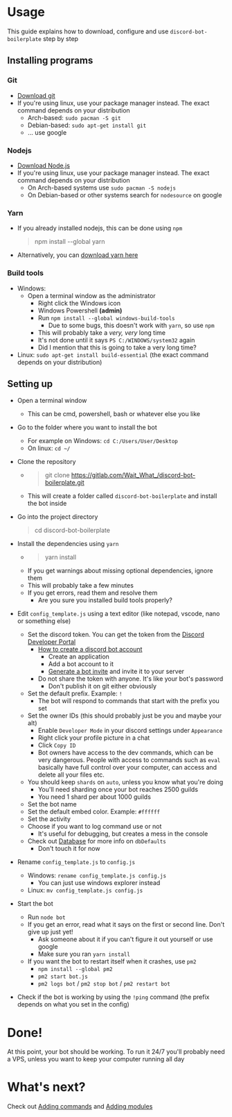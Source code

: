# Usage
This guide explains how to download, configure and use `discord-bot-boilerplate` step by step

## Installing programs
### Git
- [Download git](https://git-scm.com/downloads)
- If you're using linux, use your package manager instead. The exact command depends on your distribution
    - Arch-based: `sudo pacman -S git`
    - Debian-based: `sudo apt-get install git`
    - ... use google

### Nodejs
- [Download Node.js](https://nodejs.org/en/download/)
- If you're using linux, use your package manager instead. The exact command depends on your distribution
    - On Arch-based systems use `sudo pacman -S nodejs`
    - On Debian-based or other systems search for `nodesource` on google

### Yarn
- If you already installed nodejs, this can be done using `npm`
    > npm install --global yarn
- Alternatively, you can [download yarn here](https://yarnpkg.com/lang/en/docs/install/)

### Build tools
- Windows:
    - Open a terminal window as the administrator
        - Right click the Windows icon
        - Windows Powershell **(admin)**
        - Run `npm install --global windows-build-tools`
            - Due to some bugs, this doesn't work with `yarn`, so use `npm`
        - This will probably take a _very, very_  long time
        - It's not done until it says `PS C:/WINDOWS/system32` again
        - Did I mention that this is going to take a very long time?
- Linux: `sudo apt-get install build-essential` (the exact command depends on your distribution)

## Setting up
- Open a terminal window
    - This can be cmd, powershell, bash or whatever else you like

- Go to the folder where you want to install the bot
    - For example on Windows: `cd C:/Users/User/Desktop`
    - On linux: `cd ~/`

- Clone the repository
    - > git clone https://gitlab.com/Wait_What_/discord-bot-boilerplate.git
    - This will create a folder called `discord-bot-boilerplate` and install the bot inside

- Go into the project directory
    > cd discord-bot-boilerplate

- Install the dependencies using `yarn`
    - > yarn install
    - If you get warnings about missing optional dependencies, ignore them
    - This will probably take a few minutes
    - If you get errors, read them and resolve them
        - Are you sure you installed build tools properly?

- Edit `config_template.js` using a text editor (like notepad, vscode, nano or something else)
    - Set the discord token. You can get the token from the 
        [Discord Developer Portal](https://discordapp.com/developers/applications)
        - [How to create a discord bot account](https://anidiots.guide/getting-started/getting-started-long-version)
            - Create an application
            - Add a bot account to it
            - [Generate a bot invite](https://discordapi.com/permissions.html) and invite it to your server
        - Do not share the token with anyone. It's like your bot's password
            - Don't publish it on git either obviously
    - Set the default prefix. Example: `!`
        - The bot will respond to commands that start with the prefix you set
    - Set the owner IDs (this should probably just be you and maybe your alt)
        - Enable `Developer Mode` in your discord settings under `Appearance`
        - Right click your profile picture in a chat
        - Click `Copy ID`
        - Bot owners have access to the dev commands, which can be very dangerous. People with access to commands such as `eval` basically have full control over your computer, can access and delete all your files etc.
    - You should keep `shards` on `auto`, unless you know what you're doing
        - You'll need sharding once your bot reaches 2500 guilds
        - You need 1 shard per about 1000 guilds
    - Set the bot name
    - Set the default embed color. Example: `#ffffff`
    - Set the activity
    - Choose if you want to log command use or not
        - It's useful for debugging, but creates a mess in the console
    - Check out [Database](database.md) for more info on `dbDefaults`
        - Don't touch it for now

- Rename `config_template.js` to `config.js`
    - Windows: `rename config_template.js config.js`
        - You can just use windows explorer instead
    - Linux: `mv config_template.js config.js`

- Start the bot
    - Run `node bot`
    - If you get an error, read what it says on the first or second line. Don't give up just yet!
        - Ask someone about it if you can't figure it out yourself or use google
        - Make sure you ran `yarn install`
    - If you want the bot to restart itself when it crashes, use `pm2`
        - `npm install --global pm2`
        - `pm2 start bot.js`
        - `pm2 logs bot` / `pm2 stop bot` / `pm2 restart bot`

- Check if the bot is working by using the `!ping` command (the prefix depends on what you set in the config)

# Done!
At this point, your bot should be working. To run it 24/7 you'll probably need a VPS, unless you want to keep your computer running all day

# What's next?
Check out [Adding commands](addingCommands.md) and [Adding modules](addingModules.md)
